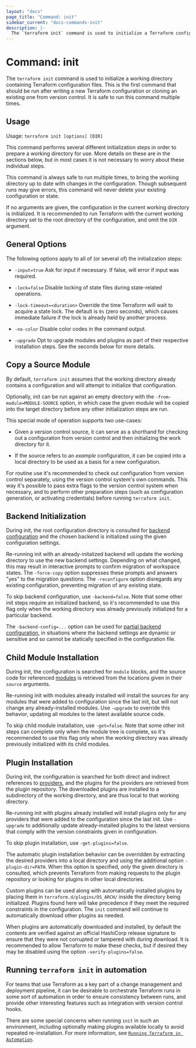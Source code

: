 ```yaml
---
layout: "docs"
page_title: "Command: init"
sidebar_current: "docs-commands-init"
description: |-
  The `terraform init` command is used to initialize a Terraform configuration. This is the first command that should be run for any new or existing Terraform configuration. It is safe to run this command multiple times.
---
```


# Command: init

The `terraform init` command is used to initialize a working directory
containing Terraform configuration files. This is the first command that should
be run after writing a new Terraform configuration or cloning an existing one
from version control. It is safe to run this command multiple times.

## Usage

Usage: `terraform init [options] [DIR]`

This command performs several different initialization steps in order to
prepare a working directory for use. More details on these are in the
sections below, but in most cases it is not necessary to worry about these
individual steps.

This command is always safe to run multiple times, to bring the working
directory up to date with changes in the configuration. Though subsequent runs
may give errors, this command will never delete your existing configuration or
state.

If no arguments are given, the configuration in the current working directory
is initialized. It is recommended to run Terraform with the current working
directory set to the root directory of the configuration, and omit the `DIR`
argument.

## General Options

The following options apply to all of (or several of) the initialization steps:

* `-input=true` Ask for input if necessary. If false, will error if
  input was required.

* `-lock=false` Disable locking of state files during state-related operations.

* `-lock-timeout=<duration>` Override the time Terraform will wait to acquire
  a state lock. The default is `0s` (zero seconds), which causes immediate
  failure if the lock is already held by another process.

* `-no-color` Disable color codes in the command output.

* `-upgrade` Opt to upgrade modules and plugins as part of their respective
  installation steps. See the seconds below for more details.

## Copy a Source Module

By default, `terraform init` assumes that the working directory already
contains a configuration and will attempt to initialize that configuration.

Optionally, init can be run against an empty directory with the
`-from-module=MODULE-SOURCE` option, in which case the given module will be
copied into the target directory before any other initialization steps are
run.

This special mode of operation supports two use-cases:

* Given a version control source, it can serve as a shorthand for checking out
  a configuration from version control and then initializing the work directory
  for it.

* If the source refers to an _example_ configuration, it can be copied into
  a local directory to be used as a basis for a new configuration.

For routine use it's recommended to check out configuration from version
control separately, using the version control system's own commands. This way
it's possible to pass extra flags to the version control system when necessary,
and to perform other preparation steps (such as configuration generation, or
activating credentials) before running `terraform init`.

## Backend Initialization

During init, the root configuration directory is consulted for
[backend configuration](/docs/backends/config.html) and the chosen backend
is initialized using the given configuration settings.

Re-running init with an already-initalized backend will update the working
directory to use the new backend settings. Depending on what changed, this
may result in interactive prompts to confirm migration of workspace states.
The `-force-copy` option suppresses these prompts and answers "yes" to the
migration questions. The `-reconfigure` option disregards any existing
configuration, preventing migration of any existing state.

To skip backend configuration, use `-backend=false`. Note that some other init
steps require an initialized backend, so it's recommended to use this flag only
when the working directory was already previously initialized for a particular
backend.

The `-backend-config=...` option can be used for
[partial backend configuration](/docs/backends/config.html#partial-configuration),
in situations where the backend settings are dynamic or sensitive and so cannot
be statically specified in the configuration file.

## Child Module Installation

During init, the configuration is searched for `module` blocks, and the source
code for referenced [modules](/docs/modules/) is retrieved from the locations
given in their `source` arguments.

Re-running init with modules already installed will install the sources for
any modules that were added to configuration since the last init, but will not
change any already-installed modules. Use `-upgrade` to override this behavior,
updating all modules to the latest available source code.

To skip child module installation, use `-get=false`. Note that some other init
steps can complete only when the module tree is complete, so it's recommended
to use this flag only when the working directory was already previously
initialized with its child modules.

## Plugin Installation

During init, the configuration is searched for both direct and indirect
references to [providers](/docs/configuration/providers.html), and the plugins
for the providers are retrieved from the plugin repository. The downloaded
plugins are installed to a subdirectory of the working directory, and are thus
local to that working directory.

Re-running init with plugins already installed will install plugins only for
any providers that were added to the configuration since the last init. Use
`-upgrade` to additionally update already-installed plugins to the latest
versions that comply with the version constraints given in configuration.

To skip plugin installation, use `-get-plugins=false`.

The automatic plugin installation behavior can be overridden by extracting
the desired providers into a local directory and using the additional option
`-plugin-dir=PATH`. When this option is specified, _only_ the given directory
is consulted, which prevents Terraform from making requests to the plugin
repository or looking for plugins in other local directories.

Custom plugins can be used along with automatically installed plugins by
placing them in `terraform.d/plugins/OS_ARCH/` inside the directory being
initialized. Plugins found here will take precedence if they meet the required
constraints in the configuration. The `init` command will continue to
automatically download other plugins as needed.

When plugins are automatically downloaded and installed, by default the
contents are verified against an official HashiCorp release signature to
ensure that they were not corrupted or tampered with during download. It is
recommended to allow Terraform to make these checks, but if desired they may
be disabled using the option `-verify-plugins=false`.

## Running `terraform init` in automation

For teams that use Terraform as a key part of a change management and
deployment pipeline, it can be desirable to orchestrate Terraform runs in some
sort of automation in order to ensure consistency between runs, and provide
other interesting features such as integration with version control hooks.

There are some special concerns when running `init` in such an environment,
including optionally making plugins available locally to avoid repeated
re-installation. For more information, see
[`Running Terraform in Automation`](/guides/running-terraform-in-automation.html).
